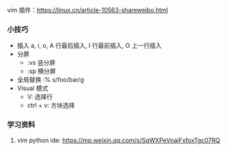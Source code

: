 vim 插件：https://linux.cn/article-10563-shareweibo.html
### 小技巧
* 插入
	a, i, o, A 行最后插入, I 行最前插入, O 上一行插入
* 分屏
	* :vs 竖分屏
	* :sp 横分屏
* 全局替换
	:% s/foo/bar/g
* Visual 模式
	* V: 选择行
	* ctrl + v: 方块选择
### 学习资料
1. vim python ide: https://mp.weixin.qq.com/s/SqWXPeVnajFxfoxTgc07RQ